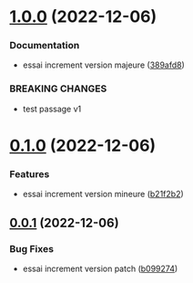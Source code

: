 # [1.0.0](https://github.com/frdemoulin/semantic-versioning/compare/v0.1.0...v1.0.0) (2022-12-06)


### Documentation

* essai increment version majeure ([389afd8](https://github.com/frdemoulin/semantic-versioning/commit/389afd8347d4425fe96fa07d1eb5dc08d4715426))


### BREAKING CHANGES

* test passage v1

# [0.1.0](https://github.com/frdemoulin/semantic-versioning/compare/v0.0.1...v0.1.0) (2022-12-06)


### Features

* essai increment version mineure ([b21f2b2](https://github.com/frdemoulin/semantic-versioning/commit/b21f2b2b92904766d67a799f24069338058720f9))

## [0.0.1](https://github.com/frdemoulin/semantic-versioning/compare/v0.0.0...v0.0.1) (2022-12-06)


### Bug Fixes

* essai increment version patch ([b099274](https://github.com/frdemoulin/semantic-versioning/commit/b0992742f9623d9be554c1bdc725f61717f55728))
